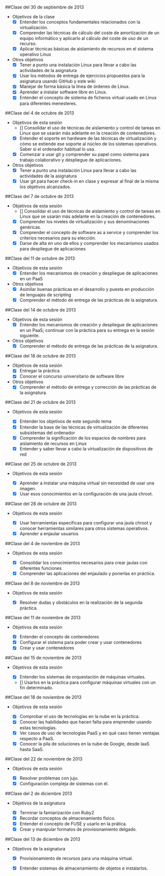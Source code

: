 ##Clase del 30 de septiembre de 2013 

* Objetivos de la clase 
  * [x] Entender los conceptos fundamentales relacionados con la virtualización.
  * [x] Comprender las técnicas de cálculo del coste de amortización de un equipo informático y aplicarlo al cálculo del coste de uso de un recurso.
  * [x] Aplicar técnicas básicas de aislamiento de recursos en el sistema operativo Linux

* Otros objetivos 
  * [x] Tener a punto una instalación Linux para llevar a cabo las actividades de la asignatura
  * [x] Usar los métodos de entrega de ejercicios propuestos para la asignatura usando GitHub y este wiki
  * [x] Manejar de forma básica la línea de órdenes de Linux.
  * [x] Aprender a instalar software libre en Linux. 
  * [x] Entender el concepto de sistema de ficheros virtual usado en Linux para diferentes menesteres.

##Clase del 4 de octubre de 2013 

* Objetivos de esta sesión 
  * [] Consolidar el uso de técnicas de aislamiento y control de tareas en Linux que se usarán más adelante en la creación de contenedores. 
  * [x] Entender el soporte en hardware de las técnicas de virtualización y cómo se extiende ese soporte al núcleo de los sistemas operativos. Saber si el ordenador habitual lo usa.
  * [x] Comenzar a usar git y comprender su papel como sistema para trabajo colaborativo y despliegue de aplicaciones.

* Otros objetivos 
  * [x] Tener a punto una instalación Linux para llevar a cabo las actividades de la asignatura
  * [x] Usar git para hacer check-in en clase y expresar al final de la misma los objetivos alcanzados.

##Clase del 7 de octubre de 2013

* Objetivos de esta sesión
  * [] Consolidar el uso de técnicas de aislamiento y control de tareas en Linux que se usarán más adelante en la creación de contenedores.
  * [x] Comprender los niveles de virtualización y sus denominaciones genéricas.
  * [x] Comprender el concepto de software as a service y comprender los criterios necesarios para su elección.
  * [x] Darse de alta en uno de ellos y comprender los mecanismos usados para despliegue de aplicaciones

##Clase del 11 de octubre de 2013

* Objetivos de esta sesión
  * [x] Entender los mecanismos de creación y despliegue de aplicaciones en un PaaS

* Otros objetivos
  * [x] Asimilar buenas prácticas en el desarrollo y puesta en producción de lenguajes de scripting
  * [x] Comprender el método de entrega de las prácticas de la asignatura.

##Clase del 14 de octubre de 2013

* Objetivos de esta sesión
  * [x] Entender los mecanismos de creación y despliegue de aplicaciones en un PaaS; continuar con la práctica para su entrega en la sesión siguiente. 

* Otros objetivos
  * [x] Comprender el método de entrega de las prácticas de la asignatura.

##Clase del 18 de octubre de 2013

* Objetivos de esta sesión
  * [x] Entregar la práctica
  * [x] Conocer el concurso universitario de software libre

* Otros objetivos
  * [x] Comprender el método de entrega y corrección de las prácticas de la asignatura.

##Clase del 21 de octubre de 2013

* Objetivos de esta sesión

  * [x] Entender los objetivos de este segundo tema
  * [x] Entender la base de las técnicas de virtualización de diferentes subsistemas del ordenador
  * [x] Comprender la significación de los espacios de nombres para aislamiento de recursos en Linux
  * [x] Entender y saber llevar a cabo la virtualización de dispositivos de red

##Clase del 25 de octubre de 2013

* Objetivos de esta sesión

  * [x] Aprender a instalar una máquina virtual sin necesidad de usar una imagen.
  * [x] Usar esos conocimientos en la configuración de una jaula chroot.

##Clase del 28 de octubre de 2013

* Objetivos de esta sesión

  * [x] Usar herramientas específicas para configurar una jaula chroot y conocer herramientas similares para otros sistemas operativos.
  * [x] Aprender a enjaular usuarios

##Clase del 4 de noviembre de 2013

* Objetivos de esta sesión

  * [x] Consolidar los conocimientos necesarios para crear jaulas con diferentes funciones
  * [x] Comprender las aplicaciones del enjaulado y ponerlas en práctica.

##Clase del 8 de noviembre de 2013

* Objetivos de esta sesión

  * [x] Resolver dudas y obstáculos en la realización de la segunda práctica.

##Clase del 11 de noviembre de 2013

* Objetivos de esta sesión

  * [x] Entender el concepto de contenedores
  * [x] Configurar el sistema para poder crear y usar contenedores
  * [x] Crear y usar contenedores

##Clase del 15 de noviembre de 2013

* Objetivos de esta sesión

  * [x] Entender los sistemas de orquestación de máquinas virtuales.
  * [] Usarlos en la práctica para configurar máquinas virtuales con un fin determinado.

##Clase del 18 de noviembre de 2013

* Objetivos de esta sesión

  * [x] Comprobar el uso de tecnologías en la nube en la práctica.
  * [x] Conocer las habilidades que hacen falta para emprender usando estas tecnologías.
  * [x] Ver casos de uso de tecnologías PaaS y en qué caso tienen ventajas respecto a PaaS.
  * [x] Conocer la pila de soluciones en la nube de Google, desde IaaS hasta SaaS.

##Clase del 22 de noviembre de 2013

* Objetivos de esta sesión

  * [x] Resolver problemas con juju.
  * [x] Configuración compleja de sistemas con él.

##Clase del 2 de diciembre 2013

* Objetivos de la asignatura

  * [x] Terminar la famiarización con Ruby2
  * [x] Recordar conceptos de almacenamiento físico.
  * [x] Entender el concepto de FUSE y usarlo en la prática.
  * [x] Crear y manipular formatos de provisionamiento delgado.

##Clase del 13 de diciembre de 2013

* Objetivos de la asignatura

  * [x] Provisionamiento de recursos para una máquina virtual.
  * [x] Entender sistemas de almacenamiento de objetos e instalarlos.


